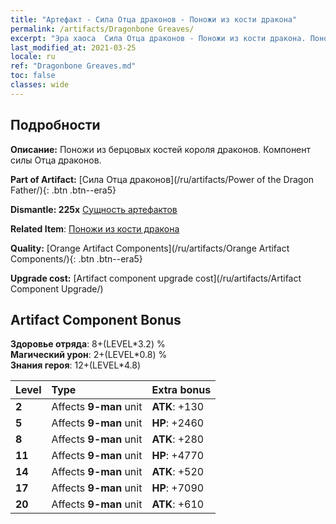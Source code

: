 ```yaml
---
title: "Артефакт - Сила Отца драконов - Поножи из кости дракона"
permalink: /artifacts/Dragonbone Greaves/
excerpt: "Эра хаоса  Сила Отца драконов - Поножи из кости дракона. Поножи из берцовых костей короля драконов. Компонент силы Отца драконов."
last_modified_at: 2021-03-25
locale: ru
ref: "Dragonbone Greaves.md"
toc: false
classes: wide
---
```




## Подробности

 **Описание:** Поножи из берцовых костей короля драконов. Компонент силы Отца драконов.

 **Part of Artifact:** [Сила Отца драконов](/ru/artifacts/Power of the Dragon Father/){: .btn .btn--era5}

 **Dismantle: 225x** [Сущность артефактов](/ru/Items/con_905/)

 **Related Item**: [Поножи из кости дракона](/ru/Items/art_145/)

 **Quality:** [Orange Artifact Components](/ru/artifacts/Orange Artifact Components/){: .btn .btn--era5}

 **Upgrade cost:** [Artifact component upgrade cost](/ru/artifacts/Artifact Component Upgrade/)

## Artifact Component Bonus

  **Здоровье отряда**: 8+(LEVEL\*3.2) %<br/>**Магический урон**: 2+(LEVEL\*0.8) %<br/>**Знания героя**: 12+(LEVEL\*4.8)

  |  Level  | Type |    Extra bonus  | 
  |:--------|:-----|:----------------| 
  | **2** | Affects **9-man** unit | **ATK**: +130 | 
  | **5** | Affects **9-man** unit | **HP**: +2460 | 
  | **8** | Affects **9-man** unit | **ATK**: +280 | 
  | **11** | Affects **9-man** unit | **HP**: +4770 | 
  | **14** | Affects **9-man** unit | **ATK**: +520 | 
  | **17** | Affects **9-man** unit | **HP**: +7090 | 
  | **20** | Affects **9-man** unit | **ATK**: +610 | 
